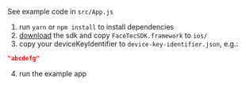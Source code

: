 See example code in `src/App.js`

1. run `yarn` or `npm install` to install dependencies
2. [download](https://dev.facetec.com/downloads) the sdk and copy `FaceTecSDK.framework` to `ios/`
3. copy your deviceKeyIdentifier to `device-key-identifier.json`, e.g.:

```json
"abcdefg"
```

4. run the example app
